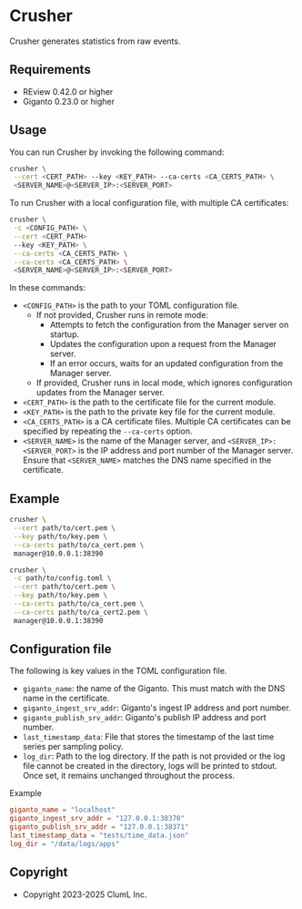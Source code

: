 # Crusher

Crusher generates statistics from raw events.

## Requirements

- REview 0.42.0 or higher
- Giganto 0.23.0 or higher

## Usage

You can run Crusher by invoking the following command:

```sh
crusher \
 --cert <CERT_PATH> --key <KEY_PATH> --ca-certs <CA_CERTS_PATH> \
 <SERVER_NAME>@<SERVER_IP>:<SERVER_PORT>
```

To run Crusher with a local configuration file, with multiple CA certificates:

```sh
crusher \
 -c <CONFIG_PATH> \
 --cert <CERT_PATH>
 --key <KEY_PATH> \
 --ca-certs <CA_CERTS_PATH> \
 --ca-certs <CA_CERTS_PATH> \
 <SERVER_NAME>@<SERVER_IP>:<SERVER_PORT>
```

In these commands:

- `<CONFIG_PATH>` is the path to your TOML configuration file.
  - If not provided, Crusher runs in remote mode:
    - Attempts to fetch the configuration from the Manager server on startup.
    - Updates the configuration upon a request from the Manager server.
    - If an error occurs, waits for an updated configuration from the Manager
      server.
  - If provided, Crusher runs in local mode, which ignores configuration updates
    from the Manager server.
- `<CERT_PATH>` is the path to the certificate file for the current module.
- `<KEY_PATH>` is the path to the private key file for the current module.
- `<CA_CERTS_PATH>` is a CA certificate files. Multiple CA certificates can be
  specified by repeating the `--ca-certs` option.
- `<SERVER_NAME>` is the name of the Manager server, and
  `<SERVER_IP>:<SERVER_PORT>` is the IP address and port number of the Manager
  server. Ensure that `<SERVER_NAME>` matches the DNS name specified in the
  certificate.

## Example

```sh
crusher \
 --cert path/to/cert.pem \
 --key path/to/key.pem \
 --ca-certs path/to/ca_cert.pem \
 manager@10.0.0.1:38390
```

```sh
crusher \
 -c path/to/config.toml \
 --cert path/to/cert.pem \
 --key path/to/key.pem \
 --ca-certs path/to/ca_cert.pem \
 --ca-certs path/to/ca_cert2.pem \
 manager@10.0.0.1:38390
```

## Configuration file

The following is key values in the TOML configuration file.

- `giganto_name`: the name of the Giganto. This must match with the DNS name in
  the certificate.
- `giganto_ingest_srv_addr`: Giganto's ingest IP address and port number.
- `giganto_publish_srv_addr`: Giganto's publish IP address and port number.
- `last_timestamp_data`: File that stores the timestamp of the last time series
  per sampling policy.
- `log_dir`: Path to the log directory. If the path is not provided or the log
  file cannot be created in the directory, logs will be printed to stdout. Once
  set, it remains unchanged throughout the process.

Example

```toml
giganto_name = "localhost"
giganto_ingest_srv_addr = "127.0.0.1:38370"
giganto_publish_srv_addr = "127.0.0.1:38371"
last_timestamp_data = "tests/time_data.json"
log_dir = "/data/logs/apps"
```

## Copyright

- Copyright 2023-2025 ClumL Inc.

